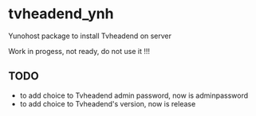 tvheadend_ynh
=============

Yunohost package to install Tvheadend on server

Work in progess, not ready, do not use it !!!

TODO
----
- to add choice to Tvheadend admin password, now is adminpassword
- to add choice to Tvheadend's version, now is release
